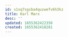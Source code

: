 ```yaml
---
id: s1xq7sgsba4quzwefv6h3kz
title: Karl Marx
desc: ''
updated: 1655362422350
created: 1655362418281
---
```


